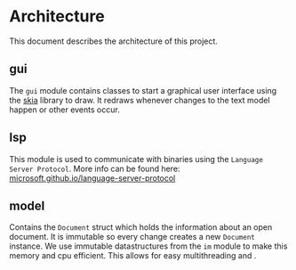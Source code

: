 # Architecture

This document describes the architecture of this project.


## gui

The `gui` module contains classes to start a graphical user interface using the [skia](https://skia.org/) library to draw.
It redraws whenever changes to the text model happen or other events occur.


## lsp

This module is used to communicate with binaries using the `Language Server Protocol`.
More info can be found here: [microsoft.github.io/language-server-protocol](https://microsoft.github.io/language-server-protocol/)


## model

Contains the `Document` struct which holds the information about an open document.
It is immutable so every change creates a new `Document` instance.
We use immutable datastructures from the `im` module to make this memory and cpu efficient.
This allows for easy multithreading and .